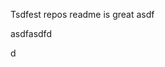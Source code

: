 Tsdfest repos readme is great asdf







asdfasdfd




d

























































































































